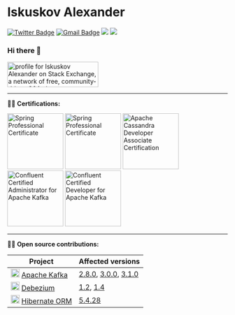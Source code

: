 # Iskuskov Alexander
[![Twitter Badge](https://img.shields.io/badge/-@iskuskov-1ca0f1?style=flat-square&labelColor=1ca0f1&logo=twitter&logoColor=white&link=https://twitter.com/iskuskov)](https://twitter.com/iskuskov) 
[![Gmail Badge](https://img.shields.io/badge/-iskuskov@gmail.com-c14438?style=flat-square&logo=Gmail&logoColor=white&link=mailto:iskuskov@gmail.com)](mailto:iskuskov@gmail.com)
![](https://komarev.com/ghpvc/?username=Iskuskov&color=orange)
![](https://hit.yhype.me/github/profile?user_id=1679537)

### Hi there 👋

<a href="https://stackexchange.com/users/4734827/iskuskov-alexander"><img src="https://stackexchange.com/users/flair/4734827.png" width="208" height="58" alt="profile for Iskuskov Alexander on Stack Exchange, a network of free, community-driven Q&amp;A sites" title="profile for Iskuskov Alexander on Stack Exchange, a network of free, community-driven Q&amp;A sites" /></a>

<!--
**Iskuskov/Iskuskov** is a ✨ _special_ ✨ repository because its `README.md` (this file) appears on your GitHub profile.

Here are some ideas to get you started:

- 🔭 I’m currently working on ...
- 🌱 I’m currently learning ...
- 👯 I’m looking to collaborate on ...
- 🤔 I’m looking for help with ...
- 💬 Ask me about ...
- 📫 How to reach me: ...
- 😄 Pronouns: ...
- ⚡ Fun fact: ...
-->

-----

:man_student: **Certifications:**

<a href="https://catalog-education.oracle.com/pls/certview/sharebadge?id=181D77838B3DD9ADD2D016938066277066C8B64ADAAB3980CC956724E9611D56"><img src="https://brm-workforce.oracle.com/pdf/certview/images/Oracle_Java_SE_11_Developer.png" width="128" height="128" alt="Spring Professional Certificate" title="Spring Professional Certificate"/></a> 
<a href="http://bcert.me/slrrzwwen"><img src="https://user-images.githubusercontent.com/1679537/140550516-51f0e2e2-163b-4a43-9d2d-b9b99ef90cf0.png" width="128" height="128" alt="Spring Professional Certificate" title="Spring Professional Certificate"/></a> 
<a href="https://certification.mettl.com/datastax/applicant/result/download-certificate?key=TYCAqpWcB0bTy19j3nOd5w%3D%3D"><img src="https://github.com/Iskuskov/Iskuskov/assets/1679537/8bd5863d-5a04-4035-b944-6eec1a6f6004" width="128" height="128" alt="Apache Cassandra Developer Associate Certification" title="Apache Cassandra Developer Associate Certification"/></a> 
<a href="https://www.credential.net/2a8f60a8-8e6d-4fb1-a190-b7e8807f7ad4#gs.30uj7f"><img src="https://github.com/Iskuskov/Iskuskov/assets/1679537/ad816d04-6523-4b26-97f5-26eea381f6d2" width="128" height="128" alt="Confluent Certified Administrator for Apache Kafka" title="Confluent Certified Administrator for Apache Kafka"/></a> 
<a href="https://www.credential.net/2c24332c-33a1-47da-8dd4-101ca09f470f#gs.30uii8"><img src="https://github.com/Iskuskov/Iskuskov/assets/1679537/bc9a50a4-1e53-41e4-ae90-436f95b06db5" width="128" height="128" alt="Confluent Certified Developer for Apache Kafka" title="Confluent Certified Developer for Apache Kafka"/></a> 

-----

:man_technologist: **Open source contributions:**

| Project | Affected versions |
| --- | --- |
| <img src="https://cdn.icon-icons.com/icons2/2248/PNG/32/apache_kafka_icon_138937.png" height="20" />  [Apache Kafka](https://github.com/apache/kafka) | [2.8.0](https://blogs.apache.org/kafka/entry/what-s-new-in-apache5), [3.0.0](https://blogs.apache.org/kafka/date/20210921), [3.1.0](https://blogs.apache.org/kafka/date/20220124) |
| <img src="https://avatars.githubusercontent.com/u/11964329?s=200&v=4" height="20" />  [Debezium](https://github.com/debezium/debezium) | [1.2](https://debezium.io/blog/2020/06/24/debezium-1-2-final-released/), [1.4](https://debezium.io/blog/2021/01/07/debezium-1-4-final-released/) |
| <img src="https://cdn.icon-icons.com/icons2/2699/PNG/32/hibernate_logo_icon_171004.png" height="20" />  [Hibernate ORM](https://github.com/hibernate/hibernate-orm) | [5.4.28](https://in.relation.to/2021/02/09/hibernate-orm-5428-final-release/) |
